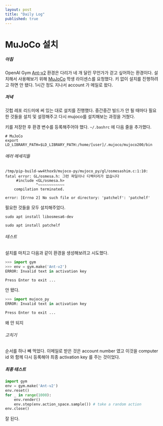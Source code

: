 ```yaml
---
layout: post
title: "Daily Log"
published: true
---
```


# MuJoCo 설치

##### 아침

OpenAI Gym [Ant-v2](<https://gym.openai.com/envs/Ant-v2/>) 환경은 다리가 네 개 달린 무언가가 걷고 싶어하는 환경이다. 설치해서 사용해보기 위해 [MuJoCo](<https://github.com/openai/mujoco-py/>) 학생 라이센스를 요청했다. 키 없이 설치를 진행하려고 하면 안 됐다. 1시간 정도 지나서 account 가 메일로 왔다.

##### 저녁

깃헙 레포 리드미에 써 있는 대로 설치를 진행했다. 중간중간 빌드가 안 될 때마다 필요한 것들을 설치 및 설정해주고 다시 mujoco를 설치해보는 과정을 거쳤다.

키를 저장한 후 환경 변수를 등록해주어야 했다. `~/.bashrc` 에 다음 줄을 추가했다.

```shell
# MuJoCo
export LD_LIBRARY_PATH=$LD_LIBRARY_PATH:/home/[user]/.mujoco/mujoco200/bin
```

###### 에러 메세지들

```shell
/tmp/pip-build-ww4thox9/mujoco-py/mujoco_py/gl/osmesashim.c:1:10: fatal error: GL/osmesa.h: 그런 파일이나 디렉터리가 없습니다
     #include <GL/osmesa.h>
              ^~~~~~~~~~~~~
    compilation terminated.
```

```shell
error: [Errno 2] No such file or directory: 'patchelf': 'patchelf'
```

필요한 것들을 모두 설치해주었다.

```shell
sudo apt install libosmesa6-dev
```

```shell
sudo apt install patchelf
```

###### 테스트

설치를 마치고 다음과 같이 환경을 생성해보려고 시도했다.

```python
>>> import gym
>>> env = gym.make('Ant-v2')
ERROR: Invalid text in activation key

Press Enter to exit ...
```

안 됐다.

```python
>>> import mujoco_py
ERROR: Invalid text in activation key

Press Enter to exit ...
```

왜 안 되지

###### 고치기

순서를 하나 빼 먹었다. 이메일로 받은 것은 account number 였고 이것을 computer id 와 함께 다시 등록해야 최종 activation key 를 주는 것이었다.

##### 최종 테스트

```python
import gym
env = gym.make('Ant-v2')
env.reset()
for _ in range(1000):
    env.render()
    env.step(env.action_space.sample()) # take a random action
env.close()
```

잘 된다.

